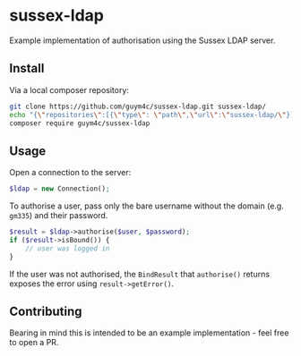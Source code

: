 # sussex-ldap

Example implementation of authorisation using the Sussex LDAP server. 

## Install
Via a local composer repository:
```bash
git clone https://github.com/guym4c/sussex-ldap.git sussex-ldap/
echo "{\"repositories\":[{\"type\": \"path\",\"url\":\"sussex-ldap/\"}]}" > composer.json
composer require guym4c/sussex-ldap
```

## Usage

Open a connection to the server:

```php
$ldap = new Connection();
```

To authorise a user, pass only the bare username without the domain (e.g. ```gm335```) and their password.

```php
$result = $ldap->authorise($user, $password);
if ($result->isBound()) {
    // user was logged in
}
```

If the user was not authorised, the ```BindResult``` that ```authorise()``` returns exposes the error using ```result->getError()```.

## Contributing
Bearing in mind this is intended to be an example implementation - feel free to open a PR.

